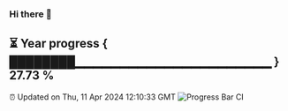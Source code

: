 ### Hi there 👋
⏳ Year progress { ████████▁▁▁▁▁▁▁▁▁▁▁▁▁▁▁▁▁▁▁▁▁▁ } 27.73 %
---
⏰ Updated on Thu, 11 Apr 2024 12:10:33 GMT
![Progress Bar CI](https://github.com/Moyi321/Moyi321/workflows/Progress%20Bar%20CI/badge.svg)
